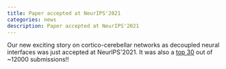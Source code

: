 ```yaml
---
title: Paper accepted at NeurIPS'2021
categories: news
description: Paper accepted at NeurIPS'2021
---
```


Our new exciting story on cortico-cerebellar networks as decoupled neural interfaces was just accepted at NeurIPS'2021. It was also a [top 30](https://guoqiangwei.xyz/htmls/neurips2021/neurips2021_submissions.html) out of ~12000 submissions!!